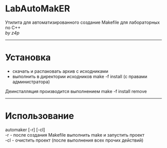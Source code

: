 LabAutoMakER
============

Утилита для автоматизированного создание Makefile для лабораторных по C++  
*by z4p*

------------
# Установка  
* скачать и распаковать архив с исходниками
* выполнить в директории исходников make -f install (с правами администратора)


Деинсталляция производится выполнением make -f install remove

------------
# Использование
automaker [-r] [-cl]  
 -r  - после создания Makefile выполнить make и запустить проект  
 -cl - очистить проект (после выполнения всех прочих действий)  

